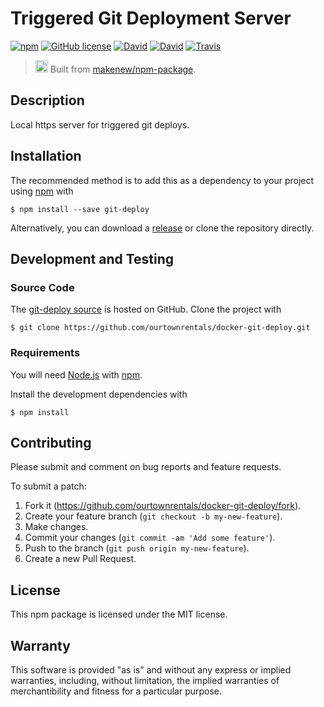 # Triggered Git Deployment Server

[![npm](https://img.shields.io/npm/v/git-deploy.svg)](https://www.npmjs.com/package/git-deploy)
[![GitHub license](https://img.shields.io/github/license/ourtownrentals/docker-git-deploy.svg)](./LICENSE.txt)
[![David](https://img.shields.io/david/ourtownrentals/docker-git-deploy.svg)](https://david-dm.org/ourtownrentals/docker-git-deploy)
[![David](https://img.shields.io/david/dev/ourtownrentals/docker-git-deploy.svg)](https://david-dm.org/ourtownrentals/docker-git-deploy#info=devDependencies)
[![Travis](https://img.shields.io/travis/ourtownrentals/docker-git-deploy.svg)](https://travis-ci.org/ourtownrentals/docker-git-deploy)

> <img src="https://makenew.github.io/makenew.svg" alt="Make New" height="20"> Built from [makenew/npm-package](https://github.com/makenew/npm-package).

## Description

Local https server for triggered git deploys.

## Installation

The recommended method is to add this as a dependency
to your project using [npm] with

```
$ npm install --save git-deploy
```

Alternatively, you can download a [release][Releases]
or clone the repository directly.

[npm]: https://www.npmjs.com/
[Releases]: https://github.com/ourtownrentals/docker-git-deploy/releases

## Development and Testing

### Source Code

The [git-deploy source] is hosted on GitHub.
Clone the project with

```
$ git clone https://github.com/ourtownrentals/docker-git-deploy.git
```

[git-deploy source]: https://github.com/ourtownrentals/docker-git-deploy

### Requirements

You will need [Node.js] with [npm].

Install the development dependencies with

```
$ npm install
```

[Node.js]: https://nodejs.org/

## Contributing

Please submit and comment on bug reports and feature requests.

To submit a patch:

1. Fork it (https://github.com/ourtownrentals/docker-git-deploy/fork).
2. Create your feature branch (`git checkout -b my-new-feature`).
3. Make changes.
4. Commit your changes (`git commit -am 'Add some feature'`).
5. Push to the branch (`git push origin my-new-feature`).
6. Create a new Pull Request.

## License

This npm package is licensed under the MIT license.

## Warranty

This software is provided "as is" and without any express or
implied warranties, including, without limitation, the implied
warranties of merchantibility and fitness for a particular
purpose.
